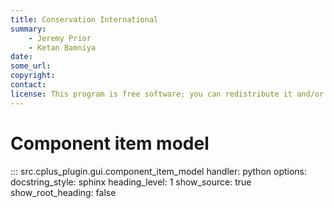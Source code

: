 ```yaml
---
title: Conservation International
summary:
    - Jeremy Prior
    - Ketan Bamniya
date:
some_url:
copyright:
contact:
license: This program is free software; you can redistribute it and/or modify it under the terms of the GNU Affero General Public License as published by the Free Software Foundation; either version 3 of the License, or (at your option) any later version.
---
```


# Component item model

::: src.cplus_plugin.gui.component_item_model
    handler: python
    options:
        docstring_style: sphinx
        heading_level: 1
        show_source: true
        show_root_heading: false